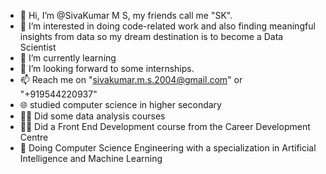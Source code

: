 - 👋 Hi, I’m @SivaKumar M S, my friends call me "SK".
- 👀 I’m interested in doing code-related work and also finding meaningful insights from data so my dream  destination is to become a Data Scientist
- 🌱 I’m currently learning 
- 💞️ I’m looking forward to some internships. 
- 📫 Reach me on "sivakumar.m.s.2004@gmail.com" or "+919544220937"
- 🌐 studied computer science in higher secondary 
- 🧑‍💻 Did some data analysis courses 
- 🧑‍💻 Did a Front End Development course from the Career Development Centre 
- 🏫 Doing Computer Science Engineering with a specialization in Artificial Intelligence and Machine Learning 
<!---
SivaKumar-004/SivaKumar-004 is a ✨ special ✨ repository because its `README.md` (this file) appears on your GitHub profile.
You can click the Preview link to take a look at your changes.
--->
